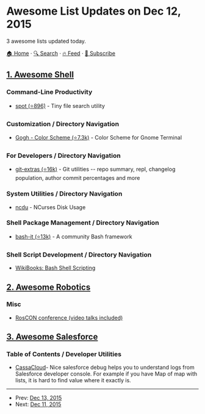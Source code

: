 # Awesome List Updates on Dec 12, 2015

3 awesome lists updated today.

[🏠 Home](/README.md) · [🔍 Search](https://www.trackawesomelist.com/search/) · [🔥 Feed](https://www.trackawesomelist.com/rss.xml) · [📮 Subscribe](https://trackawesomelist.us17.list-manage.com/subscribe?u=d2f0117aa829c83a63ec63c2f&id=36a103854c)



## [1. Awesome Shell](/content/alebcay/awesome-shell/README.md)

### Command-Line Productivity

*   [spot (⭐896)](https://github.com/rauchg/spot) - Tiny file search utility

### Customization / Directory Navigation

*   [Gogh - Color Scheme (⭐7.3k)](https://github.com/Mayccoll/Gogh) - Color Scheme for Gnome Terminal

### For Developers / Directory Navigation

*   [git-extras (⭐16k)](https://github.com/tj/git-extras) - Git utilities -- repo summary, repl, changelog population, author commit percentages and more

### System Utilities / Directory Navigation

*   [ncdu](https://dev.yorhel.nl/ncdu) - NCurses Disk Usage

### Shell Package Management / Directory Navigation

*   [bash-it (⭐13k)](https://github.com/Bash-it/bash-it) - A community Bash framework

### Shell Script Development / Directory Navigation

*   [WikiBooks: Bash Shell Scripting](https://en.wikibooks.org/wiki/Bash_Shell_Scripting)

## [2. Awesome Robotics](/content/kiloreux/awesome-robotics/README.md)

### Misc

*   [RosCON conference (video talks included)](http://roscon.ros.org/2015/)

## [3. Awesome Salesforce](/content/mailtoharshit/awesome-salesforce/README.md)

### Table of Contents / Developer Utilities

*   [CassaCloud](http://cassacloud.com/nice-salesforce-debug/)- Nice salesforce debug helps you to understand logs from Salesforce developer console. For example if you have Map of map with lists, it is hard to find value where it exactly is.

---

- Prev: [Dec 13, 2015](/content/2015/12/13/README.md)
- Next: [Dec 11, 2015](/content/2015/12/11/README.md)